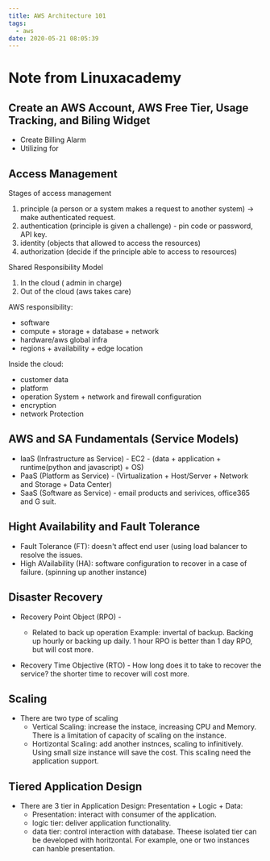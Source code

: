 ```yaml
---
title: AWS Architecture 101
tags:
  - aws
date: 2020-05-21 08:05:39
---
```


# Note from Linuxacademy


## Create an AWS Account, AWS Free Tier, Usage Tracking, and Biling Widget 

* Create Billing Alarm
* Utilizing for 

## Access Management

Stages of access management

1. principle (a person or a system makes a request to another system) -> make authenticated request.
2. authentication (principle is given a challenge) - pin code or password, API key.
3. identity (objects that allowed to access the resources) 
4. authorization (decide if the principle able to access to resources)

Shared Responsibility Model

1. In the cloud  ( admin in charge)
2. Out of the cloud  (aws takes care)

AWS responsibility:
* software
* compute + storage + database + network
* hardware/aws global infra
* regions + availability + edge location

Inside the cloud:
* customer data
* platform
* operation System + network and firewall configuration
* encryption
* network Protection

## AWS and SA Fundamentals (Service Models)
* IaaS (Infrastructure as Service) - EC2 - (data + application + runtime(python and javascript) + OS)
* PaaS (Platform as Service) - (Virtualization + Host/Server + Network and Storage + Data Center)
* SaaS (Software as Service) - email products and serivices, office365 and G suit.

## Hight Availability and Fault Tolerance 
* Fault Tolerance (FT): doesn't affect end user (using load balancer to resolve the issues.
* High AVailability (HA): software configuration  to recover in a case of failure. (spinning up another instance)

## Disaster Recovery
* Recovery Point Object (RPO) - 
  - Related to back up operation
    Example: invertal of backup. Backing up hourly or backing up daily. 1 hour RPO is better than 1 day RPO, but will cost more. 

* Recovery Time Objective (RTO) - How long does it to take to recover the service?  the shorter time to recover will cost more. 

## Scaling
* There are two type of scaling 
  - Vertical Scaling: increase the instace, increasing CPU and Memory. There is a limitation of capacity of scaling on the instance. 
  - Hortizontal Scaling: add another instnces, scaling to infinitively. Using small size instance will save the cost. This scaling need the application support.

## Tiered Application Design
* There are 3 tier in Application Design: Presentation + Logic + Data:
  - Presentation: interact with consumer of the application.
  - logic tier: deliver application functionality. 
  - data tier: control interaction with database.
Theese isolated tier can be developed with horitzontal. For example, one or two instances can hanble presentation.

